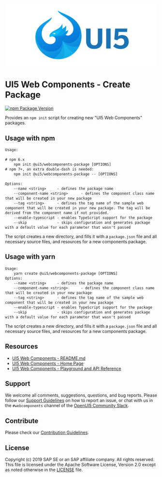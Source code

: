 ![UI5 icon](https://raw.githubusercontent.com/SAP/ui5-webcomponents/main/docs/images/UI5_logo_wide.png)


# UI5 Web Components - Create Package

[![npm Package Version](https://badge.fury.io/js/%40ui5%2Fwebcomponents.svg)](https://www.npmjs.com/package/@ui5/webcomponents)

Provides an `npm init` script for creating new "UI5 Web Components" packages.

## Usage with npm

```
Usage:

# npm 6.x
    npm init @ui5/webcomponents-package [OPTIONS]
# npm 7+, an extra double-dash is needed:
    npm init @ui5/webcomponents-package -- [OPTIONS]

Options:
    --name <string>     - defines the package name
    --component-name <string>      - defines the component class name that will be created in your new package
    --tag <string>      - defines the tag name of the sample web component that will be created in your new package. The tag will be derived from the component name if not provided.
    --enable-typescript - enables TypeScript support for the package
    --skip              - skips configuration and generates package with a default value for each parameter that wasn't passed
```

The script creates a new directory, and fills it with a `package.json` file and all necessary source files, and resources for a new
components package.

## Usage with yarn

```
Usage:
    yarn create @ui5/webcomponents-package [OPTIONS]
Options:
    --name <string>     - defines the package name
    --component-name <string>      - defines the component class name that will be created in your new package
    --tag <string>      - defines the tag name of the sample web component that will be created in your new package
    --enable-typescript - enables TypeScript support for the package
    --skip              - skips configuration and generates package with a default value for each parameter that wasn't passed
```

The script creates a new directory, and fills it with a `package.json` file and all necessary source files, and resources for a new
components package.

## Resources
- [UI5 Web Components - README.md](https://github.com/UI5/webcomponents/blob/main/README.md)
- [UI5 Web Components - Home Page](https://sap.github.io/ui5-webcomponents)
- [UI5 Web Components - Playground and API Reference](https://ui5.github.io/webcomponents/playground/)

## Support
We welcome all comments, suggestions, questions, and bug reports. Please follow our [Support Guidelines](https://github.com/UI5/webcomponents/blob/main/SUPPORT.md#-content) on how to report an issue, or chat with us in the `#webcomponents` channel of the [OpenUI5 Community Slack](https://ui5-slack-invite.cfapps.eu10.hana.ondemand.com/).

## Contribute
Please check our [Contribution Guidelines](https://github.com/UI5/webcomponents/blob/main/docs/6-contributing/02-conventions-and-guidelines.md).

## License
Copyright (c) 2019 SAP SE or an SAP affiliate company. All rights reserved.
This file is licensed under the Apache Software License, Version 2.0 except as noted otherwise in the [LICENSE](https://github.com/UI5/webcomponents/blob/main/LICENSE.txt) file.
